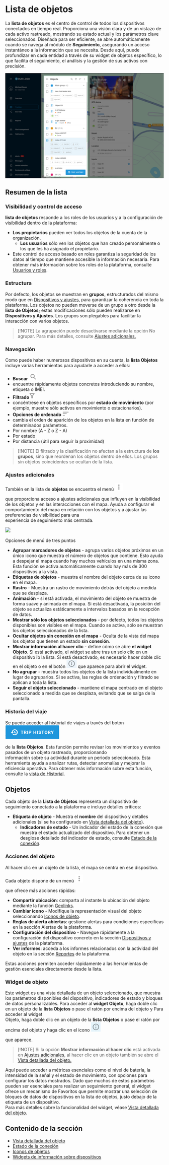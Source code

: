 # Lista de objetos

La **lista de objetos** es el centro de control de todos los dispositivos conectados en tiempo real. Proporciona una visión clara y de un vistazo de cada activo rastreado, mostrando su estado actual y los parámetros clave seleccionados. Diseñada para ser eficiente, se abre automáticamente cuando se navega al módulo de **Seguimiento**, asegurando un acceso instantáneo a la información que se necesita. Desde aquí, puede profundizar en cada entidad a través de su widget de objetos específico, lo que facilita el seguimiento, el análisis y la gestión de sus activos con precisión.

![](../attachments/Object_list_big.png)

## Resumen de la lista

### Visibilidad y control de acceso

**lista de objetos** responde a los roles de los usuarios y a la configuración de visibilidad dentro de la plataforma:

* **Los propietarios** pueden ver todos los objetos de la cuenta de la organización.
  * **Los usuarios** sólo ven los objetos que han creado personalmente o los que les ha asignado el propietario.
* Este control de acceso basado en roles garantiza la seguridad de los datos al tiempo que mantiene accesible la información necesaria. Para obtener más información sobre los roles de la plataforma, consulte [Usuarios y roles](https://squaregps.atlassian.net/wiki/x/Wokyrg).

### **Estructura**

Por defecto, los objetos se muestran en **grupos**, estructurados del mismo modo que en [Dispositivos y ajustes](../../dispositivos-y-ajustes/), para garantizar la coherencia en toda la plataforma. Los objetos no pueden moverse de un grupo a otro desde la **lista de Objetos;** estas modificaciones sólo pueden realizarse en **Dispositivos y Ajustes**. Los grupos son plegables para facilitar la interacción con varios objetos.

> \[!NOTE] La agrupación puede desactivarse mediante la opción No agrupar. Para más detalles, consulte [Ajustes adicionales.](https://squaregps.atlassian.net/wiki/spaces/USERDOCSOLD/pages/edit-v2/2909015397#Additional-settings)

### Navegación

Como puede haber numerosos dispositivos en su cuenta, la **lista Objetos** incluye varias herramientas para ayudarle a acceder a ellos:

* **Buscar** ![image-20250212-182625.png](../attachments/image-20250212-182625.png)
* encuentre rápidamente objetos concretos introduciendo su nombre, etiqueta o IMEI.
* **Filtrado**![image-20250212-182743.png](../attachments/image-20250212-182743.png)
* concéntrese en objetos específicos por **estado de movimiento** (por ejemplo, muestre sólo activos en movimiento o estacionarios).
* **Opciones de ordenado**![image-20250212-182910.png](../attachments/image-20250212-182910.png)
* cambia el orden de aparición de los objetos en la lista en función de determinados parámetros.
* Por nombre (A - Z o Z - A)
* Por estado
* Por distancia (útil para seguir la proximidad)

> \[!NOTE] El filtrado y la clasificación no afectan a la estructura de **los grupos**, sino que reordenan los objetos dentro de ellos. Los grupos sin objetos coincidentes se ocultan de la lista.

### Ajustes adicionales

También en la lista de **objetos** se encuentra el menú ![image-20250212-183047.png](../attachments/image-20250212-183047.png)

que proporciona acceso a ajustes adicionales que influyen en la visibilidad de los objetos y en las interacciones con el mapa. Ayuda a configurar el comportamiento del mapa en relación con los objetos y a ajustar las preferencias de visibilidad para una\
experiencia de seguimiento más centrada.

![](https://squaregps.atlassian.net/wiki/images/icons/grey_arrow_down.png)

Opciones de menú de tres puntos

* **Agrupar marcadores de objetos** - agrupa varios objetos próximos en un único icono que muestra el número de objetos que contiene. Esto ayuda a despejar el mapa cuando hay muchos vehículos en una misma zona. Esta función se activa automáticamente cuando hay más de 300 dispositivos a la vista.
* **Etiquetas de objetos** - muestra el nombre del objeto cerca de su icono en el mapa.
* **Rastro** - Muestra un rastro de movimiento detrás del objeto a medida que se desplaza.
* **Animación** - si está activada, el movimiento del objeto se muestra de forma suave y animada en el mapa. Si está desactivada, la posición del objeto se actualiza estáticamente a intervalos basados en la recepción de datos.
* **Mostrar sólo los objetos seleccionados** - por defecto, todos los objetos disponibles son visibles en el mapa. Cuando se activa, sólo se muestran los objetos seleccionados de la lista.
* **Ocultar objetos sin conexión en el mapa** - Oculta de la vista del mapa los objetos que tienen un estado **sin conexión**.
* **Mostrar información al hacer clic** - define cómo se abre **el widget Objeto**. Si está activado, el widget se abre tras un solo clic en un dispositivo ib la lista. Si está desactivado, es necesario hacer doble clic en el objeto o en el botón ![image-20250212-183245.png](../attachments/image-20250212-183245.png) que aparece para abrir el widget.
* **No agrupar** - muestra todos los objetos de la lista individualmente en lugar de agruparlos. Si se activa, las reglas de ordenación y filtrado se aplican a toda la lista.
* **Seguir el objeto seleccionado** - mantiene el mapa centrado en el objeto seleccionado a medida que se desplaza, evitando que se salga de la pantalla.

### Historia del viaje

Se puede acceder al historial de viajes a través del botón ![image-20250212-183349.png](../attachments/image-20250212-183349.png)

de la **lista Objetos**. Esta función permite revisar los movimientos y eventos pasados de un objeto rastreado, proporcionando\
información sobre su actividad durante un periodo seleccionado. Esta herramienta ayuda a analizar rutas, detectar anomalías y mejorar la eficiencia operativa. Para obtener más información sobre esta función, consulte la [vista de Historial](../historial/).

## Objetos

Cada objeto de la **Lista de Objetos** representa un dispositivo de seguimiento conectado a la plataforma e incluye detalles críticos:

* **Etiqueta de objeto** - Muestra el **nombre** del dispositivo y detalles adicionales (si se ha configurado en [Vista detallada del objeto](vista-detallada-del-objeto.md)).
  * **Indicadores de estado** - Un indicador del estado de la conexión que muestra el estado actualizado del dispositivo. Para obtener un desglose detallado del indicador de estado, consulte [Estado de la conexión](estado-de-la-conexin.md).

### Acciones del objeto

Al hacer clic en un objeto de la lista, el mapa se centra en ese dispositivo.

Cada objeto dispone de un menú ![image-20250212-184016.png](../attachments/image-20250212-184016.png)

que ofrece más acciones rápidas:

* **Compartir ubicación**: comparta al instante la ubicación del objeto mediante la función [Geolinks](../../geolinks.md).
* **Cambiar icono** - Modifique la representación visual del objeto seleccionando [Iconos de objeto](iconos-de-objetos.md).
* **Reglas de alerta abiertas**: gestione alertas para condiciones específicas en la sección Alertas de la plataforma.
* **Configuración del dispositivo** - Navegue rápidamente a la configuración del dispositivo concreto en la sección [Dispositivos y ajustes](https://squaregps.atlassian.net/wiki/x/1JUyrg) de la plataforma.
* **Ver informes**: acceda a los informes relacionados con la actividad del objeto en la sección [Reportes](../../reportes/) de la plataforma.

Estas acciones permiten acceder rápidamente a las herramientas de gestión esenciales directamente desde la lista.

### Widget de objeto

Este widget es una vista detallada de un objeto seleccionado, que muestra los parámetros disponibles del dispositivo, indicadores de estado y bloques de datos personalizables. Para acceder al **widget Objeto**, haga doble clic en un objeto de la **lista Objetos** o pase el ratón por encima del objeto y Para acceder al widget\
Objeto, haga doble clic en un objeto de la **lista Objetos** o pase el ratón por encima del objeto y haga clic en el icono ![image-20250212-184433.png](../attachments/image-20250212-184433.png)

que aparece.

> \[!NOTE] Si la opción **Mostrar información al hacer clic** está activada en [Ajustes adicionales](https://squaregps.atlassian.net/wiki/spaces/UDOCES/pages/edit-v2/2922547887#Ajustes-adicionales), al hacer clic en un objeto también se abre el [Vista detallada del objeto](vista-detallada-del-objeto.md)[.](https://squaregps.atlassian.net/wiki/spaces/USERDOCSOLD/pages/edit-v2/2909015397#Object-Widget)

Aquí puede acceder a métricas esenciales como el nivel de batería, la intensidad de la señal y el estado de movimiento, con opciones para configurar los datos mostrados. Dado que muchos de estos parámetros pueden ser esenciales para realizar un seguimiento general, el widget ofrece un mecanismo de Favoritos que permite mostrar una selección de bloques de datos de dispositivos en la lista de objetos, justo debajo de la etiqueta de un dispositivo.\
Para más detalles sobre la funcionalidad del widget, véase [Vista detallada del objeto](vista-detallada-del-objeto.md).

## Contenido de la sección

* [Vista detallada del objeto](vista-detallada-del-objeto.md)
* [Estado de la conexión](estado-de-la-conexin.md)
* [Iconos de objetos](iconos-de-objetos.md)
* [Widgets de información sobre dispositivos](widgets-de-informacin-sobre-dispositivos.md)
